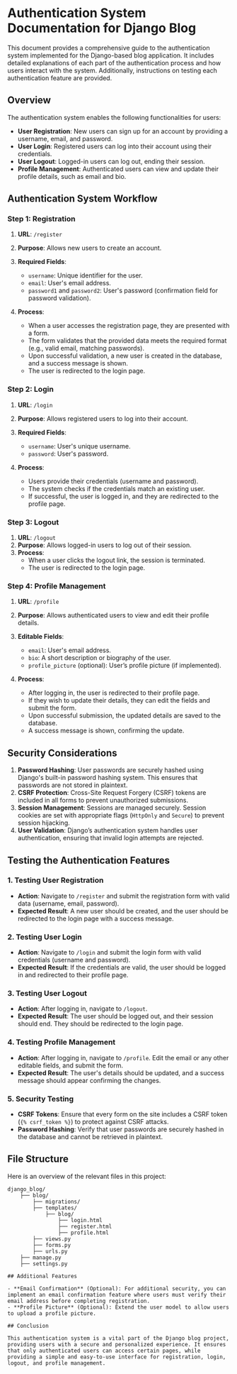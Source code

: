 # Authentication System Documentation for Django Blog

This document provides a comprehensive guide to the authentication system implemented for the Django-based blog application. It includes detailed explanations of each part of the authentication process and how users interact with the system. Additionally, instructions on testing each authentication feature are provided.

## Overview

The authentication system enables the following functionalities for users:
- **User Registration**: New users can sign up for an account by providing a username, email, and password.
- **User Login**: Registered users can log into their account using their credentials.
- **User Logout**: Logged-in users can log out, ending their session.
- **Profile Management**: Authenticated users can view and update their profile details, such as email and bio.

## Authentication System Workflow

### Step 1: Registration

1. **URL**: `/register`
2. **Purpose**: Allows new users to create an account.
3. **Required Fields**:
   - `username`: Unique identifier for the user.
   - `email`: User's email address.
   - `password1` and `password2`: User's password (confirmation field for password validation).
   
4. **Process**:
   - When a user accesses the registration page, they are presented with a form.
   - The form validates that the provided data meets the required format (e.g., valid email, matching passwords).
   - Upon successful validation, a new user is created in the database, and a success message is shown.
   - The user is redirected to the login page.

### Step 2: Login

1. **URL**: `/login`
2. **Purpose**: Allows registered users to log into their account.
3. **Required Fields**:
   - `username`: User's unique username.
   - `password`: User's password.
   
4. **Process**:
   - Users provide their credentials (username and password).
   - The system checks if the credentials match an existing user.
   - If successful, the user is logged in, and they are redirected to the profile page.

### Step 3: Logout

1. **URL**: `/logout`
2. **Purpose**: Allows logged-in users to log out of their session.
3. **Process**:
   - When a user clicks the logout link, the session is terminated.
   - The user is redirected to the login page.

### Step 4: Profile Management

1. **URL**: `/profile`
2. **Purpose**: Allows authenticated users to view and edit their profile details.
3. **Editable Fields**:
   - `email`: User's email address.
   - `bio`: A short description or biography of the user.
   - `profile_picture` (optional): User’s profile picture (if implemented).
   
4. **Process**:
   - After logging in, the user is redirected to their profile page.
   - If they wish to update their details, they can edit the fields and submit the form.
   - Upon successful submission, the updated details are saved to the database.
   - A success message is shown, confirming the update.

## Security Considerations

1. **Password Hashing**: User passwords are securely hashed using Django's built-in password hashing system. This ensures that passwords are not stored in plaintext.
2. **CSRF Protection**: Cross-Site Request Forgery (CSRF) tokens are included in all forms to prevent unauthorized submissions.
3. **Session Management**: Sessions are managed securely. Session cookies are set with appropriate flags (`HttpOnly` and `Secure`) to prevent session hijacking.
4. **User Validation**: Django’s authentication system handles user authentication, ensuring that invalid login attempts are rejected.

## Testing the Authentication Features

### 1. Testing User Registration

- **Action**: Navigate to `/register` and submit the registration form with valid data (username, email, password).
- **Expected Result**: A new user should be created, and the user should be redirected to the login page with a success message.

### 2. Testing User Login

- **Action**: Navigate to `/login` and submit the login form with valid credentials (username and password).
- **Expected Result**: If the credentials are valid, the user should be logged in and redirected to their profile page.

### 3. Testing User Logout

- **Action**: After logging in, navigate to `/logout`.
- **Expected Result**: The user should be logged out, and their session should end. They should be redirected to the login page.

### 4. Testing Profile Management

- **Action**: After logging in, navigate to `/profile`. Edit the email or any other editable fields, and submit the form.
- **Expected Result**: The user's details should be updated, and a success message should appear confirming the changes.

### 5. Security Testing

- **CSRF Tokens**: Ensure that every form on the site includes a CSRF token (`{% csrf_token %}`) to protect against CSRF attacks.
- **Password Hashing**: Verify that user passwords are securely hashed in the database and cannot be retrieved in plaintext.

## File Structure

Here is an overview of the relevant files in this project:

```
django_blog/
    ├── blog/
        ├── migrations/
        ├── templates/
            ├── blog/
                ├── login.html
                ├── register.html
                ├── profile.html
        ├── views.py
        ├── forms.py
        ├── urls.py
    ├── manage.py
    ├── settings.py

## Additional Features

- **Email Confirmation** (Optional): For additional security, you can implement an email confirmation feature where users must verify their email address before completing registration.
- **Profile Picture** (Optional): Extend the user model to allow users to upload a profile picture.

## Conclusion

This authentication system is a vital part of the Django blog project, providing users with a secure and personalized experience. It ensures that only authenticated users can access certain pages, while providing a simple and easy-to-use interface for registration, login, logout, and profile management.
